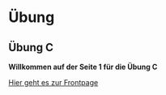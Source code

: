 # Übung

## Übung C

**Willkommen auf der Seite 1 für die Übung C**

[Hier geht es zur Frontpage](https://s-kalies20.github.io/uebung/)
